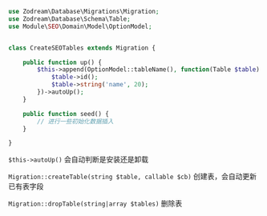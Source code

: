```php
use Zodream\Database\Migrations\Migration;
use Zodream\Database\Schema\Table;
use Module\SEO\Domain\Model\OptionModel;


class CreateSEOTables extends Migration {

    public function up() {
        $this->append(OptionModel::tableName(), function(Table $table) {
            $table->id();
            $table->string('name', 20);
        })->autoUp();
    }

    public function seed() {
        // 进行一些初始化数据插入
    }

}
```


`$this->autoUp()` 会自动判断是安装还是卸载


`Migration::createTable(string $table, callable $cb)` 创建表，会自动更新已有表字段

`Migration::dropTable(string|array $tables)` 删除表